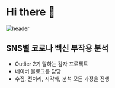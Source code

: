 # Hi there 👋

<!--
**rtw-Git/rtw-Git** is a ✨ _special_ ✨ repository because its `README.md` (this file) appears on your GitHub profile.

Here are some ideas to get you started:

- 🔭 I’m currently working on ...
- 🌱 I’m currently learning ...
- 👯 I’m looking to collaborate on ...
- 🤔 I’m looking for help with ...
- 💬 Ask me about ...
- 📫 How to reach me: ...
- 😄 Pronouns: ...
- ⚡ Fun fact: ...

-->
![header](https://capsule-render.vercel.app/api?type=waving!&color=auto&height=200&section=header&text=SuJung%20Kim&fontSize=90)

## SNS별 코로나 백신 부작용 분석
- Outlier 2기 말하는 감자 프로젝트
- 네이버 블로그를 담당
- 수집, 전처리, 시각화, 분석 모든 과정을 진행
